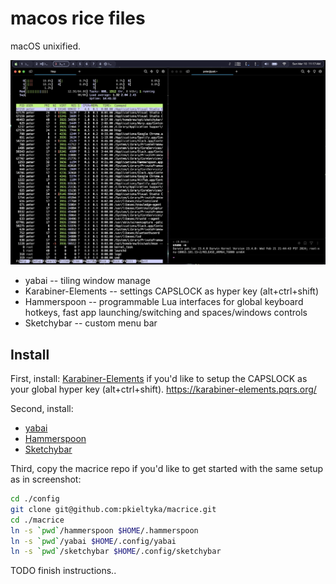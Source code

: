 macos rice files
================

macOS unixified.

<img src="./screenshot.png" />

* yabai -- tiling window manage
* Karabiner-Elements -- settings CAPSLOCK as hyper key (alt+ctrl+shift)
* Hammerspoon -- programmable Lua interfaces for global keyboard hotkeys, fast app launching/switching and spaces/windows controls
* Sketchybar -- custom menu bar

## Install

First, install: [Karabiner-Elements](https://karabiner-elements.pqrs.org/)
if you'd like to setup the CAPSLOCK as your global hyper key (alt+ctrl+shift).
https://karabiner-elements.pqrs.org/

Second, install:
* [yabai](https://github.com/koekeishiya/yabai)
* [Hammerspoon](https://www.hammerspoon.org/)
* [Sketchybar](https://github.com/FelixKratz/SketchyBar)

Third, copy the macrice repo if you'd like to get started with the
same setup as in screenshot:

```bash
cd ./config
git clone git@github.com:pkieltyka/macrice.git
cd ./macrice
ln -s `pwd`/hammerspoon $HOME/.hammerspoon
ln -s `pwd`/yabai $HOME/.config/yabai
ln -s `pwd`/sketchybar $HOME/.config/sketchybar
```

TODO finish instructions..

